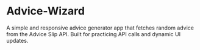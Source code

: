 # Advice-Wizard
A simple and responsive advice generator app that fetches random advice from the Advice Slip API. Built for practicing API calls and dynamic UI updates.
